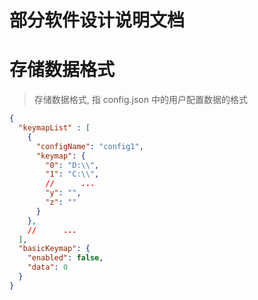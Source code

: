 # 部分软件设计说明文档

# 存储数据格式

> 存储数据格式, 指 config.json 中的用户配置数据的格式

```json
{
  "keymapList" : [
    {
      "configName": "config1",
      "keymap": {
        "0": "D:\\",
        "1": "C:\\",
        //      ...
        "y": "",
        "z": ""
      }
    },
    //      ...
  ],
  "basicKeymap": {
    "enabled": false,
    "data": 0
  }
}
```
